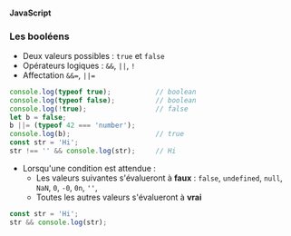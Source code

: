 #### JavaScript
### Les booléens

<div class="r-stack">

<div class="fragment fade-out" data-fragment-index="1">

* Deux valeurs possibles : `true` et `false`
* Opérateurs logiques : `&&`, `||`, `!`
* Affectation `&&=`, `||=`
```javascript
console.log(typeof true);           // boolean
console.log(typeof false);          // boolean
console.log(!true);                 // false
let b = false;
b ||= (typeof 42 === 'number');
console.log(b);                     // true
const str = 'Hi';
str !== '' && console.log(str);     // Hi
```

</div>

<div class="fragment" data-fragment-index="1">

* Lorsqu'une condition est attendue : 
  * Les valeurs suivantes s'évalueront à **faux** : `false`, `undefined`, `null`, `NaN`, `0`, `-0`, `0n`, `''`, 
  * Toutes les autres valeurs s'évalueront à **vrai**

```javascript
const str = 'Hi';
str && console.log(str);
```
</div>

</div>
